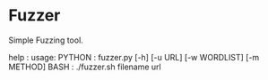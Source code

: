 # Fuzzer
Simple Fuzzing tool.

help :
  usage: 
      PYTHON :
        fuzzer.py [-h] [-u URL] [-w WORDLIST] [-m METHOD]
      BASH :
        ./fuzzer.sh filename url
